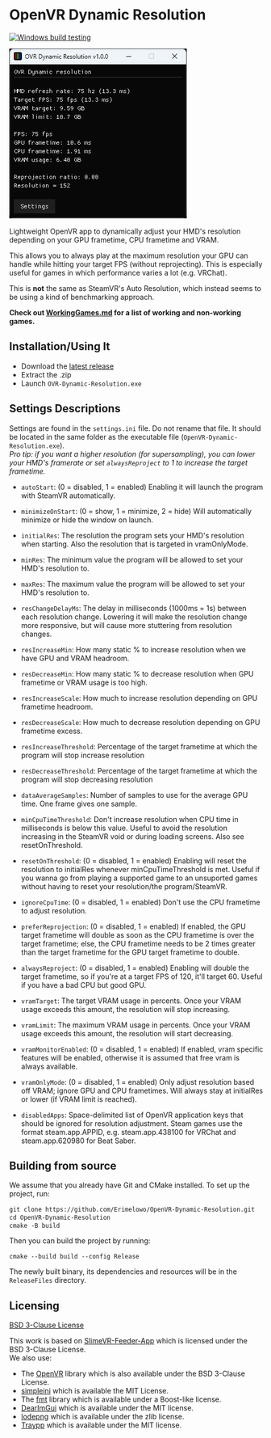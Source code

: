 # OpenVR Dynamic Resolution

[![Windows build testing](https://github.com/Louka3000/OpenVR-Dynamic-Resolution/actions/workflows/vs17.yml/badge.svg)](https://github.com/Louka3000/OpenVR-Dynamic-Resolution/actions/workflows/vs17.yml)

![screenshot of the app](screenshot.png)

Lightweight OpenVR app to dynamically adjust your HMD's resolution depending on your GPU frametime, CPU frametime and VRAM.

This allows you to always play at the maximum resolution your GPU can handle while hitting your target FPS (without reprojecting). This is especially useful for games in which performance varies a lot (e.g. VRChat).

This is **not** the same as SteamVR's Auto Resolution, which instead seems to be using a kind of benchmarking approach.

**Check out [WorkingGames.md](WorkingGames.md) for a list of working and non-working games.**

## Installation/Using It

- Download the [latest release ](https://github.com/Louka3000/OpenVR-Dynamic-Resolution/releases/latest/download/OVR-Dynamic-Resolution.zip)
- Extract the .zip
- Launch `OVR-Dynamic-Resolution.exe`

## Settings Descriptions

Settings are found in the `settings.ini` file. Do not rename that file. It should be located in the same folder as the executable file (`OpenVR-Dynamic-Resolution.exe`).  
*Pro tip: if you want a higher resolution (for supersampling), you can lower your HMD's framerate or set `alwaysReproject` to 1 to increase the target frametime.*

- `autoStart`: (0 = disabled, 1 = enabled) Enabling it will launch the program with SteamVR automatically.

- `minimizeOnStart`: (0 = show, 1 = minimize, 2 = hide) Will automatically minimize or hide the window on launch.

- `initialRes`: The resolution the program sets your HMD's resolution when starting. Also the resolution that is targeted in vramOnlyMode.

- `minRes`: The minimum value the program will be allowed to set your HMD's resolution to.

- `maxRes`: The maximum value the program will be allowed to set your HMD's resolution to.

- `resChangeDelayMs`: The delay in milliseconds (1000ms = 1s) between each resolution change. Lowering it will make the resolution change more responsive, but will cause more stuttering from resolution changes.

- `resIncreaseMin`: How many static % to increase resolution when we have GPU and VRAM headroom.

- `resDecreaseMin`: How many static % to decrease resolution when GPU frametime or VRAM usage is too high.

- `resIncreaseScale`: How much to increase resolution depending on GPU frametime headroom.

- `resDecreaseScale`: How much to decrease resolution depending on GPU frametime excess.

- `resIncreaseThreshold`: Percentage of the target frametime at which the program will stop increase resolution

- `resDecreaseThreshold`: Percentage of the target frametime at which the program will stop decreasing resolution

- `dataAverageSamples`: Number of samples to use for the average GPU time. One frame gives one sample.

- `minCpuTimeThreshold`: Don't increase resolution when CPU time in milliseconds is below this value. Useful to avoid the resolution increasing in the SteamVR void or during loading screens. Also see resetOnThreshold.

- `resetOnThreshold`: (0 = disabled, 1 = enabled) Enabling will reset the resolution to initialRes whenever minCpuTimeThreshold is met. Useful if you wanna go from playing a supported game to an unsuported games without having to reset your resolution/the program/SteamVR.

- `ignoreCpuTime`: (0 = disabled, 1 = enabled) Don't use the CPU frametime to adjust resolution.

- `preferReprojection`: (0 = disabled, 1 = enabled) If enabled, the GPU target frametime will double as soon as the CPU frametime is over the target frametime; else, the CPU frametime needs to be 2 times greater than the target frametime for the GPU target frametime to double.

- `alwaysReproject`: (0 = disabled, 1 = enabled) Enabling will double the target frametime, so if you're at a target FPS of 120, it'll target 60. Useful if you have a bad CPU but good GPU.

- `vramTarget`: The target VRAM usage in percents. Once your VRAM usage exceeds this amount, the resolution will stop increasing.

- `vramLimit`: The maximum VRAM usage in percents. Once your VRAM usage exceeds this amount, the resolution will start decreasing.

- `vramMonitorEnabled`: (0 = disabled, 1 = enabled) If enabled, vram specific features will be enabled, otherwise it is assumed that free vram is always available.

- `vramOnlyMode`: (0 = disabled, 1 = enabled) Only adjust resolution based off VRAM; ignore GPU and CPU frametimes. Will always stay at initialRes or lower (if VRAM limit is reached).

- `disabledApps`: Space-delimited list of OpenVR application keys that should be ignored for resolution adjustment. Steam games use the format steam.app.APPID, e.g. steam.app.438100 for VRChat and steam.app.620980 for Beat Saber.

## Building from source

We assume that you already have Git and CMake installed.
To set up the project, run:

```
git clone https://github.com/Erimelowo/OpenVR-Dynamic-Resolution.git
cd OpenVR-Dynamic-Resolution
cmake -B build
```

Then you can build the project by running:
```
cmake --build build --config Release
```

The newly built binary, its dependencies and resources will be in the `ReleaseFiles` directory.  

## Licensing

[BSD 3-Clause License](/LICENSE)

This work is based on [SlimeVR-Feeder-App](https://github.com/SlimeVR/SlimeVR-Feeder-App) which is licensed under the BSD 3-Clause License.  
We also use:  
- The [OpenVR](https://github.com/ValveSoftware/openvr) library which is also available under the BSD 3-Clause License.  
- [simpleini](https://github.com/brofield/simpleini) which is available the MIT License.  
- The [fmt](https://github.com/fmtlib/fmt) library which is available under a Boost-like license. 
- [DearImGui](https://github.com/ocornut/imgui) which is available under the MIT license.
- [lodepng](https://github.com/lvandeve/lodepng/blob/master/LICENSE) which is available under the zlib license.
- [Traypp](https://github.com/Soundux/traypp) which is available under the MIT license.